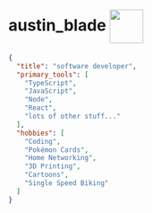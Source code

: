 


<h1>
  austin_blade
  <img align="center" src="https://media0.giphy.com/media/FY0a7W5omfKi6m1dZr/giphy.gif?cid=ecf05e47rjivceg1g2x3yhxu8wl9yvr7sv5ue1mcvb9ggcgl&rid=giphy.gif&ct=s" width="60"/>
</h1>

```json
{
  "title": "software developer",
  "primary_tools": [
    "TypeScript",
    "JavaScript",
    "Node",
    "React",
    "lots of other stuff..."
  ],
  "hobbies": [
    "Coding",
    "Pokémon Cards",
    "Home Networking",
    "3D Printing",
    "Cartoons",
    "Single Speed Biking"
  ]
}
```

